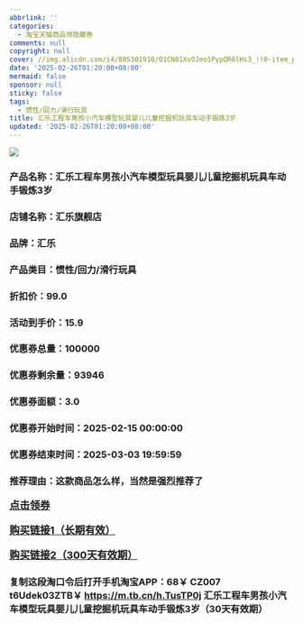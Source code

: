 ```yaml
---
abbrlink: ''
categories:
  - 淘宝天猫商品领隐藏券
comments: null
copyright: null
cover: //img.alicdn.com/i4/885301910/O1CN01XvOJeo1PypQR8lHs3_!!0-item_pic.jpg
date: '2025-02-26T01:20:00+08:00'
mermaid: false
sponsor: null
sticky: false
tags:
  - 惯性/回力/滑行玩具
title: 汇乐工程车男孩小汽车模型玩具婴儿儿童挖掘机玩具车动手锻炼3岁
updated: '2025-02-26T01:20:00+08:00'
--- 
```


![](//img.alicdn.com/i4/885301910/O1CN01XvOJeo1PypQR8lHs3_!!0-item_pic.jpg)

### 产品名称：汇乐工程车男孩小汽车模型玩具婴儿儿童挖掘机玩具车动手锻炼3岁
### 店铺名称：汇乐旗舰店
### 品牌：汇乐
### 产品类目：惯性/回力/滑行玩具
### 折扣价：99.0
### 活动到手价：15.9
### 优惠券总量：100000
### 优惠券剩余量：93946
### 优惠券面额：3.0
### 优惠券开始时间：2025-02-15 00:00:00	
### 优惠券结束时间：2025-03-03 19:59:59	
### 推荐理由：这款商品怎么样，当然是强烈推荐了

<p style="font-size: 18px; font-weight: bold;">
  <a href="https://uland.taobao.com/coupon/edetail?e=64881XdPmTSlhHvvyUNXZfh8CuWt5YH5OVuOuRD5gLJMmdsrkidbOWBzzpT26idJ4yetMWaOqkhua6zUgNRMaGUhoiAwgkkezppkXw3XvoZBrjoR3Al02UvJb08Cl0FoRSHvQe2jOLZ9pbNCYX0I%2BPP%2BWUTgK%2F%2B0I%2BtaUgbudUxA%2B536asYsLWVfKa%2BhVnNDa6Uuc%2FBa15v3YwVRup5PZJjB6TX2HR3QQ5WKStDdyeTLAJho1Tgm24y1rRo98IyIzxHHRjXbSzC3GXpSbfs48in3Ylw7Fp98ZcbKWxBDYRo1BdpEw%2FuERhxy1TQOi3nK9pILCoZ%2B%2FH9%2BOHfs5nLQGA%3D%3D&traceId=2166d8db17407296732636749d133b&union_lens=lensId%3AOPT%401740729677%40212b8c9e_0de8_1954b92f869_9352%4001%40eyJmbG9vcklkIjo3MzM1NH0ie" target="_blank">点击领券</a>
</p>
<p style="font-size: 18px; font-weight: bold;">
  <a href="https://s.click.taobao.com/t?e=m%3D2%26s%3DKPtiICkhGe5w4vFB6t2Z2ueEDrYVVa64K7Vc7tFgwiHjf2vlNIV67kkfnVn6TwKdFfrEfJ4hp2r3ID%2FV1RqsF4wnCJeELi4I%2FIEn%2BS1IjHAB0ghlTd7WlZVm%2FOAUUFw71qrpxiwMoCNxc1AtbZGVS8lvziwmUFsk0Z442po3BCOMHuv7RoNv0Q0jFsbsQ7KW0undGVDxUUOjy6vKzaDt97NQuYXOB1MR%2FFW27jFH7x3ySGxBMSvgR1cPN0stNxUqozvQCWI2PAlyfsBFZDqhxXSFvSTZM%2B%2F4A13NwUW6D5tnUrcw3LFvPweptQRhjoZfMzXmCitDxQQ%3D" target="_blank">购买链接1（长期有效）</a>
</p>
<p style="font-size: 18px; font-weight: bold;">
  <a href="https://s.click.taobao.com/0q6vOYs" target="_blank">购买链接2（300天有效期）</a>
</p>

### 复制这段淘口令后打开手机淘宝APP：68￥ CZ007 t6Udek03ZTB￥ https://m.tb.cn/h.TusTP0j  汇乐工程车男孩小汽车模型玩具婴儿儿童挖掘机玩具车动手锻炼3岁（30天有效期）
